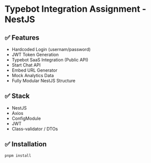 # Typebot Integration Assignment - NestJS

## ✅ Features

- Hardcoded Login (usernam/password)
- JWT Token Generation
- Typebot SaaS Integration (Public API)
- Start Chat API
- Embed URL Generator
- Mock Analytics Data
- Fully Modular NestJS Structure

## ✅ Stack

- NestJS
- Axios
- ConfigModule
- JWT
- Class-validator / DTOs

## ✅ Installation

```bash
pnpm install
```
